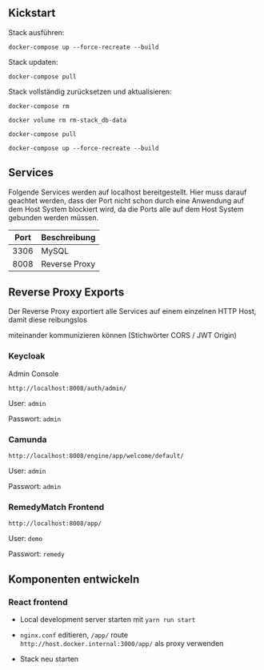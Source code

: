 ## Kickstart

Stack ausführen:

`docker-compose up --force-recreate --build`

Stack updaten:

`docker-compose pull`

Stack vollständig zurücksetzen und aktualisieren:

`docker-compose rm`

`docker volume rm rm-stack_db-data`

`docker-compose pull`

`docker-compose up --force-recreate --build`

## Services

Folgende Services werden auf localhost bereitgestellt. Hier muss darauf geachtet werden, dass der Port nicht schon
durch eine Anwendung auf dem Host System blockiert wird, da die Ports alle auf dem Host System gebunden werden müssen.

| Port | Beschreibung       |
|------|--------------------|
| 3306 | MySQL              |
| 8008 | Reverse Proxy      |

## Reverse Proxy Exports

Der Reverse Proxy exportiert alle Services auf einem einzelnen HTTP Host, damit diese reibungslos

miteinander kommunizieren können (Stichwörter CORS / JWT Origin)

### Keycloak

Admin Console

`http://localhost:8008/auth/admin/`

User: `admin`

Passwort: `admin`

### Camunda

`http://localhost:8008/engine/app/welcome/default/`

User: `admin`

Passwort: `admin`


### RemedyMatch Frontend

`http://localhost:8008/app/`

User: `demo`

Passwort: `remedy`

## Komponenten entwickeln

### React frontend

* Local development server starten mit `yarn run start`

* `nginx.conf` editieren, `/app/` route `http://host.docker.internal:3000/app/` als proxy verwenden

* Stack neu starten
